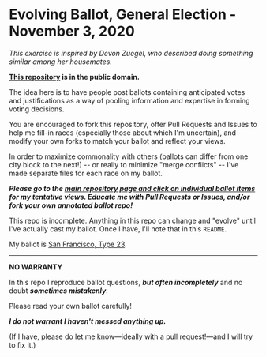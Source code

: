 # Evolving Ballot, General Election - November 3, 2020

_This exercise is inspired by Devon Zuegel, who described doing something similar among her housemates._

**[This repository](https://github.com/swaldman/evolving-ballot-general-election-2020-11-03) is in the public domain.**

The idea here is to have people post ballots containing anticipated votes and justifications as a way of pooling
information and expertise in forming voting decisions.

You are encouraged to fork this repository, offer Pull Requests and Issues to help me
fill-in races (especially those about which I'm uncertain), and modify your own forks to match your ballot and
reflect your views.

In order to maximize commonality with others (ballots can differ from one city block to the next!) -- or really to minimize
"merge conflicts" -- I've made separate files for each race on my ballot.

**_Please go to the [main repository page and click on individual ballot items](https://github.com/swaldman/evolving-ballot-general-election-2020-11-03)
for my tentative views. Educate me with Pull Requests or Issues, and/or fork your own annotated ballot repo!_**

This repo is incomplete.
Anything in this repo can change and "evolve" until I've actually cast my ballot. Once I have, I'll note that in this `README`.

My ballot is [San Francisco, Type 23](ballot-source/SF-Type-23-2020-11-03.pdf).

---

**NO WARRANTY**

In this repo I reproduce ballot questions, **_but often incompletely_** and no doubt **_sometimes mistakenly_**.

Please read your own ballot carefully!

**_I do not warrant I haven't messed anything up._**

(If I have, please do let me know&mdash;ideally with a pull request!&mdash;and I will try to fix it.)
